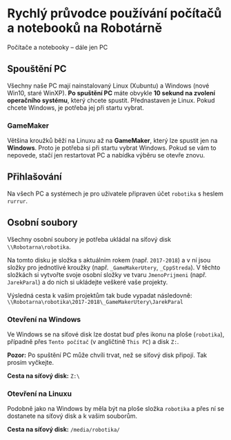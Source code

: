 # Rychlý průvodce používání počítačů a notebooků na Robotárně

Počítače a notebooky – dále jen PC

## Spouštění PC
Všechny naše PC mají nainstalovaný Linux (Xubuntu) a Windows (nové Win10, staré WinXP). **Po spuštění PC** máte obvykle **10 sekund na zvolení operačního systému**, který chcete spustit. Přednastaven je Linux. Pokud chcete Windows, je potřeba jej při startu vybrat. 

### GameMaker
Většina kroužků běží na Linuxu až na **GameMaker**, který lze spustit jen na **Windows**. Proto je potřeba si při startu vybrat Windows. Pokud se vám to nepovede, stačí jen restartovat PC a nabídka výběru se otevře znovu.    

## Přihlašování
Na všech PC a systémech je pro uživatele připraven účet `robotika` s heslem `rurrur`. 

## Osobní soubory
Všechny osobní soubory je potřeba ukládal na síťový disk `\\Robotarna\robotika`. 

Na tomto disku je složka s aktuálním rokem (např. `2017-2018`) a v ní jsou složky pro jednotlivé kroužky (např. `_GameMakerUtery`, `_CppStreda`). V těchto složkách si vytvořte svoje osobní složky ve tvaru `JmenoPrijmeni` (např. `JarekParal`) a do nich si ukládejte veškeré vaše projekty.

Výsledná cesta k vašim projektům tak bude vypadat následovně:   
`\\Robotarna\robotika\2017-2018\_GameMakerUtery\JarekParal` 

### Otevření na Windows

Ve Windows se na síťové disk lze dostat buď přes ikonu na ploše (`robotika`), případně přes `Tento počítač` (v angličtině `This PC`) a disk `Z:`. 

**Pozor:** Po spuštění PC může chvíli trvat, než se síťový disk připojí. Tak prosím vyčkejte.

**Cesta na síťový disk:** `Z:\`

### Otevření na Linuxu

Podobně jako na Windows by měla být na ploše složka `robotika` a přes ní se dostanete na síťový disk a k vašim souborům.

**Cesta na síťový disk:** `/media/robotika/`




